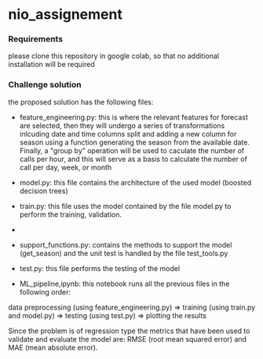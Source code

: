 # nio_assignement

### Requirements 

please clone this repository in google colab, so that no additional installation will be required 


### Challenge solution

the proposed solution has the following files: 

  - feature_engineering.py: this is where the relevant features for forecast are selected, then they will undergo a series of transformations inlcuding date and time columns split and adding a new column for season using a function generating the season from the available date. Finally, a "group by" operation will be used to caculate the number of calls per hour, and this will serve as a basis to calculate the number of call per day, week, or month

  - model.py: this file contains the architecture of the used model (boosted decision trees)

  - train.py: this file uses the model contained by the file model.py to perform the training, validation.
  -
  - support_functions.py: contains the methods to support the model (get_season) and the unit test is handled by the file test_tools.py
  
  - test.py: this file performs the testing of the model  

  - ML_pipeline,ipynb: this notebook runs all the previous files in the following order: 

  data preprocessing (using feature_engineering.py) => training (using train.py and model.py) => testing (using test.py) => plotting the results
  
  Since the problem is of regression type the metrics that have been used to validate and evaluate the model are: RMSE (root mean squared error) and MAE (mean absolute error).
